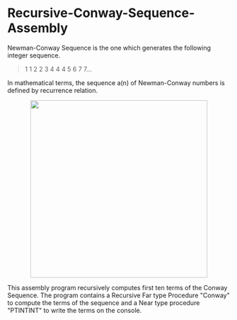 # Recursive-Conway-Sequence-Assembly
Newman-Conway Sequence is the one which generates the following integer sequence.
> 1 1 2 2 3 4 4 4 5 6 7 7…<br/>

In mathematical terms, the sequence a(n) of Newman-Conway numbers is defined by recurrence relation.
<p align='center'>
  <img src='https://user-images.githubusercontent.com/49107892/180621175-809d5480-758f-4003-9e6d-785b0de8218d.jpg' width='400'>
</p>

This assembly program recursively computes first ten terms of the Conway Sequence. The program contains a Recursive Far type Procedure "Conway" to compute the terms of the sequence and a Near type procedure "PTINTINT" to write the terms on the console.
